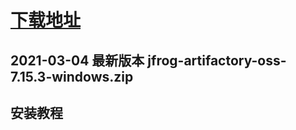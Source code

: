 # [下载地址](https://www.jfrog.com/confluence/display/JFROG/Installing+Artifactory#InstallingArtifactory-WindowsInstallation)

## 2021-03-04 最新版本 jfrog-artifactory-oss-7.15.3-windows.zip

## 安装教程 